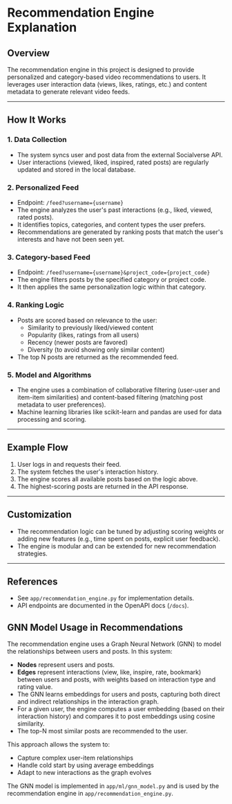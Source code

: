 # Recommendation Engine Explanation

## Overview
The recommendation engine in this project is designed to provide personalized and category-based video recommendations to users. It leverages user interaction data (views, likes, ratings, etc.) and content metadata to generate relevant video feeds.

---

## How It Works

### 1. **Data Collection**
- The system syncs user and post data from the external Socialverse API.
- User interactions (viewed, liked, inspired, rated posts) are regularly updated and stored in the local database.

### 2. **Personalized Feed**
- Endpoint: `/feed?username={username}`
- The engine analyzes the user's past interactions (e.g., liked, viewed, rated posts).
- It identifies topics, categories, and content types the user prefers.
- Recommendations are generated by ranking posts that match the user's interests and have not been seen yet.

### 3. **Category-based Feed**
- Endpoint: `/feed?username={username}&project_code={project_code}`
- The engine filters posts by the specified category or project code.
- It then applies the same personalization logic within that category.

### 4. **Ranking Logic**
- Posts are scored based on relevance to the user:
  - Similarity to previously liked/viewed content
  - Popularity (likes, ratings from all users)
  - Recency (newer posts are favored)
  - Diversity (to avoid showing only similar content)
- The top N posts are returned as the recommended feed.

### 5. **Model and Algorithms**
- The engine uses a combination of collaborative filtering (user-user and item-item similarities) and content-based filtering (matching post metadata to user preferences).
- Machine learning libraries like scikit-learn and pandas are used for data processing and scoring.

---

## Example Flow
1. User logs in and requests their feed.
2. The system fetches the user's interaction history.
3. The engine scores all available posts based on the logic above.
4. The highest-scoring posts are returned in the API response.

---

## Customization
- The recommendation logic can be tuned by adjusting scoring weights or adding new features (e.g., time spent on posts, explicit user feedback).
- The engine is modular and can be extended for new recommendation strategies.

---

## References
- See `app/recommendation_engine.py` for implementation details.
- API endpoints are documented in the OpenAPI docs (`/docs`).

## GNN Model Usage in Recommendations

The recommendation engine uses a Graph Neural Network (GNN) to model the relationships between users and posts. In this system:

- **Nodes** represent users and posts.
- **Edges** represent interactions (view, like, inspire, rate, bookmark) between users and posts, with weights based on interaction type and rating value.
- The GNN learns embeddings for users and posts, capturing both direct and indirect relationships in the interaction graph.
- For a given user, the engine computes a user embedding (based on their interaction history) and compares it to post embeddings using cosine similarity.
- The top-N most similar posts are recommended to the user.

This approach allows the system to:
- Capture complex user-item relationships
- Handle cold start by using average embeddings
- Adapt to new interactions as the graph evolves

The GNN model is implemented in `app/ml/gnn_model.py` and is used by the recommendation engine in `app/recommendation_engine.py`. 
